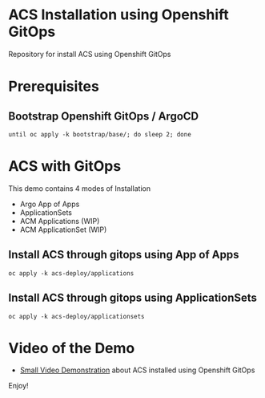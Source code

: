 # ACS Installation using Openshift GitOps

Repository for install ACS using Openshift GitOps

# Prerequisites

## Bootstrap Openshift GitOps / ArgoCD

```
until oc apply -k bootstrap/base/; do sleep 2; done
```

# ACS with GitOps

This demo contains 4 modes of Installation

* Argo App of Apps
* ApplicationSets
* ACM Applications (WIP)
* ACM ApplicationSet (WIP)

## Install ACS through gitops using App of Apps

```
oc apply -k acs-deploy/applications
```

## Install ACS through gitops using ApplicationSets

```
oc apply -k acs-deploy/applicationsets
```


# Video of the Demo

* [Small Video Demonstration](https://youtu.be/33XuvCPLZ58) about ACS installed using Openshift GitOps

Enjoy!
